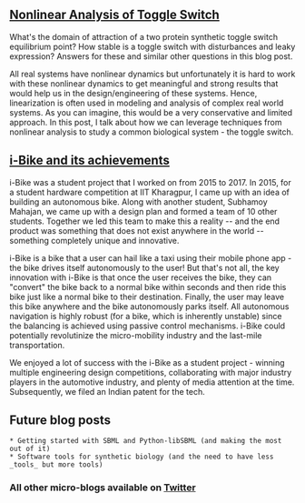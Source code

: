 ## [Nonlinear Analysis of Toggle Switch](https://ayush-pandey.github.io/toggle_switch/toggle_blog)

What's the domain of attraction of a two protein synthetic toggle switch equilibrium point? How stable is a toggle switch with disturbances and leaky expression? Answers for these and similar other questions in this blog post. 

All real systems have nonlinear dynamics but unfortunately it is hard to work with these nonlinear dynamics to get meaningful and strong results that would help us in the design/engineering of these systems. Hence, linearization is often used in modeling and analysis of complex real world systems. As you can imagine, this would be a very conservative and limited approach. In this post, I talk about how we can leverage techniques from nonlinear analysis to study a common biological system - the toggle switch.

## [i-Bike and its achievements](https://ayush-pandey.github.io/i-bike)
i-Bike was a student project that I worked on from 2015 to 2017. In 2015, for a student hardware competition at IIT Kharagpur, I came up with an idea of building an autonomous bike. Along with another student, Subhamoy Mahajan, we came up with a design plan and formed a team of 10 other students. Together we led this team to make this a reality -- and the end product was something that does not exist anywhere in the world -- something completely unique and innovative. 

i-Bike is a bike that a user can hail like a taxi using their mobile phone app - the bike drives itself autonomously to the user! But that's not all, the key innovation with i-Bike is that once the user receives the bike, they can "convert" the bike back to a normal bike within seconds and then ride this bike just like a normal bike to their destination. Finally, the user may leave this bike anywhere and the bike autonomously parks itself. All autonomous navigation is highly robust (for a bike, which is inherently unstable) since the balancing is achieved using passive control mechanisms. i-Bike could potentially revolutinize the micro-mobility industry and the last-mile transportation. 

We enjoyed a lot of success with the i-Bike as a student project - winning multiple engineering design competitions, collaborating with major industry players in the automotive industry, and plenty of media attention at the time. Subsequently, we filed an Indian patent for the tech. 

## Future blog posts
    * Getting started with SBML and Python-libSBML (and making the most out of it)
    * Software tools for synthetic biology (and the need to have less _tools_ but more tools)

### All other micro-blogs available on [Twitter](https://twitter.com/Ayush9Pandey)




